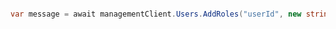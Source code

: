 ```python

```

```csharp
var message = await managementClient.Users.AddRoles("userId", new string[] { "roleId" });
```
